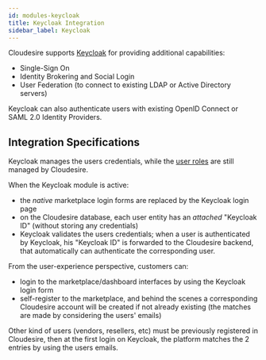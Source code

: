 ```yaml
---
id: modules-keycloak
title: Keycloak Integration
sidebar_label: Keycloak
---
```


Cloudesire supports [Keycloak](https://www.keycloak.org/) for providing additional
capabilities:

- Single-Sign On
- Identity Brokering and Social Login
- User Federation (to connect to existing LDAP or Active Directory servers)

Keycloak can also authenticate users with existing OpenID Connect or SAML 2.0
Identity Providers.

## Integration Specifications

Keycloak manages the users credentials, while the [user roles](platform-users.md)
are still managed by Cloudesire.

When the Keycloak module is active:

- the *native* marketplace login forms are replaced by the Keycloak login page
- on the Cloudesire database, each user entity has an *attached* "Keycloak ID"
  (without storing any credentials)
- Keycloak validates the users credentials; when a user is authenticated by Keycloak,
  his "Keycloak ID" is forwarded to the Cloudesire backend, that automatically
  can authenticate the corresponding user.

From the user-experience perspective, customers can:

- login to the marketplace/dashboard interfaces by using the Keycloak login form
- self-register to the marketplace, and behind the scenes a corresponding Cloudesire
  account will be created if not already existing (the matches are made by considering
  the users' emails)

Other kind of users (vendors, resellers, etc) must be previously registered
in Cloudesire, then at the first login on Keycloak, the platform matches the 2
entries by using the users emails.
